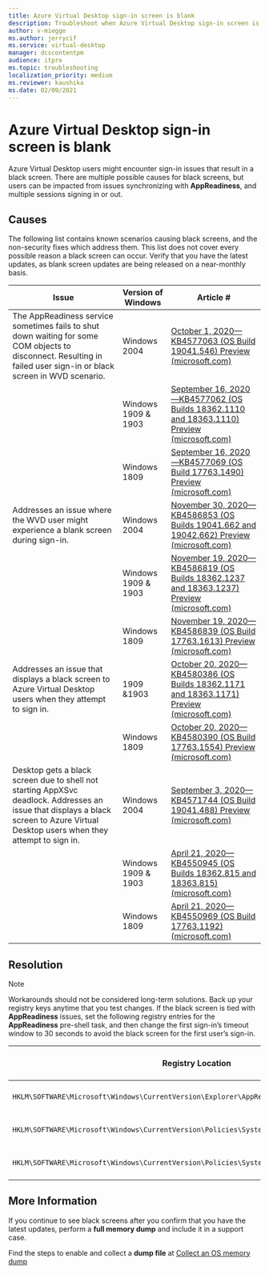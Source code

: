 ```yaml
---
title: Azure Virtual Desktop sign-in screen is blank
description: Troubleshoot when Azure Virtual Desktop sign-in screen is blank
author: v-miegge
ms.author: jerrycif
ms.service: virtual-desktop
manager: dcscontentpm
audience: itpro
ms.topic: troubleshooting
localization_priority: medium
ms.reviewer: kaushika
ms.date: 02/09/2021
---
```


# Azure Virtual Desktop sign-in screen is blank

Azure Virtual Desktop users might encounter sign-in issues that result in a black screen. There are multiple possible causes for black screens, but users can be impacted from issues synchronizing with **AppReadiness**, and multiple sessions signing in or out.

## Causes

The following list contains known scenarios causing black screens, and the non-security fixes which address them. This list does not cover every possible reason a black screen can occur. Verify that you have the latest updates, as blank screen updates are being released on a near-monthly basis.

|Issue|Version of Windows|Article #|
|---|---|---|
|The AppReadiness service sometimes fails to shut down waiting for some COM objects to disconnect. Resulting in failed user sign-in or black screen in WVD scenario.|Windows 2004|[October 1, 2020—KB4577063 (OS Build 19041.546) Preview (microsoft.com)](https://support.microsoft.com/topic/october-1-2020-kb4577063-os-build-19041-546-preview-7d0e27fb-f971-dbc6-aebe-f3026873412d)|
||Windows 1909 & 1903|[September 16, 2020—KB4577062 (OS Builds 18362.1110 and 18363.1110) Preview (microsoft.com)](https://support.microsoft.com/topic/september-16-2020-kb4577062-os-builds-18362-1110-and-18363-1110-preview-0a7c8d93-3b09-a29f-3ff4-24898996ee15)|
||Windows 1809|[September 16, 2020—KB4577069 (OS Build 17763.1490) Preview (microsoft.com)](https://support.microsoft.com/topic/september-16-2020-kb4577069-os-build-17763-1490-preview-fcc63e7f-dbf1-ab01-9a11-1f79983e8526)|
|Addresses an issue where the WVD user might experience a blank screen during sign-in.|Windows 2004|[November 30, 2020—KB4586853 (OS Builds 19041.662 and 19042.662) Preview (microsoft.com)](https://support.microsoft.com/topic/november-30-2020-kb4586853-os-builds-19041-662-and-19042-662-preview-8fb07fb8-a7dd-ea62-d65e-3305da09f92e)|
||Windows 1909 & 1903|[November 19, 2020—KB4586819 (OS Builds 18362.1237 and 18363.1237) Preview (microsoft.com)](https://support.microsoft.com/topic/november-19-2020-kb4586819-os-builds-18362-1237-and-18363-1237-preview-25cbb849-74af-b8b8-29b8-68aa925e8cc3)|
||Windows 1809|[November 19, 2020—KB4586839 (OS Build 17763.1613) Preview (microsoft.com)](https://support.microsoft.com/topic/november-19-2020-kb4586839-os-build-17763-1613-preview-aeebda71-959c-48e0-204f-7d9dc84db0f0)|
|Addresses an issue that displays a black screen to Azure Virtual Desktop users when they attempt to sign in.|1909 &1903|[October 20, 2020—KB4580386 (OS Builds 18362.1171 and 18363.1171) Preview (microsoft.com)](https://support.microsoft.com/topic/october-20-2020-kb4580386-os-builds-18362-1171-and-18363-1171-preview-7a1b577a-fb8b-7d8a-7be9-9908281a2d01)|
||Windows 1809|[October 20, 2020—KB4580390 (OS Build 17763.1554) Preview (microsoft.com)](https://support.microsoft.com/topic/october-20-2020-kb4580390-os-build-17763-1554-preview-ac4799c9-838f-8665-a968-0f19b6cb1049)|
|Desktop gets a black screen due to shell not starting AppXSvc deadlock. Addresses an issue that displays a black screen to Azure Virtual Desktop users when they attempt to sign in.|Windows 2004|[September 3, 2020—KB4571744 (OS Build 19041.488) Preview (microsoft.com)](https://support.microsoft.com/topic/september-3-2020-kb4571744-os-build-19041-488-preview-0efa4a7a-3947-6b9a-589e-c91fdb8ef291)|
||Windows 1909 & 1903|[April 21, 2020—KB4550945 (OS Builds 18362.815 and 18363.815) (microsoft.com)](https://support.microsoft.com/topic/april-21-2020-kb4550945-os-builds-18362-815-and-18363-815-1c4a510e-903d-a051-a959-ed3e2567a1d2)|
||Windows 1809|[April 21, 2020—KB4550969 (OS Build 17763.1192) (microsoft.com)](https://support.microsoft.com/topic/april-21-2020-kb4550969-os-build-17763-1192-ef6db414-da26-863e-f113-868741998b9b)|

## Resolution

> [!NOTE]
> Workarounds should not be considered long-term solutions. Back up your registry keys anytime that you test changes.
If the black screen is tied with **AppReadiness** issues, set the following registry entries for the **AppReadiness** pre-shell task, and then change the first sign-in’s timeout window to 30 seconds to avoid the black screen for the first user’s sign-in.  

|Registry Location|Data Type|Value|New timeout duration|
|---|---|---|---|
|`HKLM\SOFTWARE\Microsoft\Windows\CurrentVersion\Explorer\AppReadinessPreShellTimeoutMs`|Data Type: `DWORD`|Value: `0x7530`|30000 ms = 30s|
|`HKLM\SOFTWARE\Microsoft\Windows\CurrentVersion\Policies\System\FirstLogonTimeout`|Data Type: `DWORD`|Value: `0x1e`|30000 ms = 30s|
|`HKLM\SOFTWARE\Microsoft\Windows\CurrentVersion\Policies\System\DelayedDesktopSwitchTimeout`|Data Type: `DWORD`|Value: `0x1e`|30000 ms = 30s|

## More Information

If you continue to see black screens after you confirm that you have the latest updates, perform a **full memory dump** and include it in a support case.

Find the steps to enable and collect a **dump file** at [Collect an OS memory dump](/azure/virtual-machines/troubleshooting/boot-error-troubleshoot-windows#collect-an-os-memory-dump)

